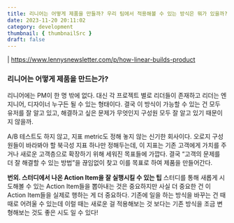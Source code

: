 ```yaml
---
title: 리니어는 어떻게 제품을 만들까? 우리 팀에서 적용해볼 수 있는 방식은 뭐가 있을까?
date: 2023-11-20 20:11:02
category: development
thumbnail: { thumbnailSrc }
draft: false
---
```


| https://www.lennysnewsletter.com/p/how-linear-builds-product

### 리니어는 어떻게 제품을 만드는가?

리니어에는 PM이 한 명 밖에 없다. 대신 각 프로젝트 별로 리더들이 존재하고 리더는 엔지니어, 디자이너 누구든 될 수 있는 형태이다. 결국 이 방식이 가능할 수 있는 건 모두 유저를 잘 알고 있고, 해결하고 싶은 문제가 무엇인지 구성원 모두 잘 알고 있기 때문이지 않을까.

A/B 테스트도 하지 않고, 지표 metric도 정해 놓지 않는 신기한 회사이다. 오로지 구성원들이 바라봐야 할 북극성 지표 하나만 정해두는데, 이 지표는 기존 고객에게 가치를 주거나 새로운 고객층으로 확장하기 위해 세워진 목표들에 가깝다. 결국 “고객의 문제를 더 잘 해결할 수 있는 방법”을 끊임없이 찾고 이를 목표로 하여 제품을 만들어간다.

**번외. 스터디에서 나온 Action Item을 잘 실행시킬 수 있는 팁**
스터디를 통해 새롭게 시도해볼 수 있는 Action Item들을 뽑아내는 것은 중요하지만 사실 더 중요한 건 이 Action Item들을 실제로 행하는 게 더 중요하다. 기존에 일을 하는 방식을 바꾸는 건 때때로 어려울 수 있는데 이럴 때는 새로운 걸 적용해보는 것 보다는 기존 방식을 조금 변형해보는 것도 좋은 시도 일 수 있다!
